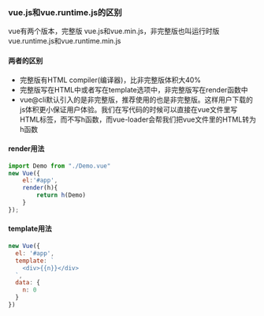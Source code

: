 ### vue.js和vue.runtime.js的区别
vue有两个版本，完整版 vue.js和vue.min.js，非完整版也叫运行时版 vue.runtime.js和vue.runtime.min.js

#### 两者的区别

- 完整版有HTML compiler(编译器)，比非完整版体积大40%
- 完整版写在HTML中或者写在template选项中，非完整版写在render函数中
- vue@cli默认引入的是非完整版，推荐使用的也是非完整版。这样用户下载的js体积更小保证用户体验。我们在写代码的时候可以直接在vue文件里写HTML标签，而不写h函数，而vue-loader会帮我们把vue文件里的HTML转为h函数

#### render用法
```javascript
import Demo from "./Demo.vue"
new Vue({
    el:'#app',
    render(h){
        return h(Demo)
    }
});
```
#### template用法
```javascript
new Vue({
  el: '#app',
  template: `
    <div>{{n}}</div>
  `,
  data: {
    n: 0
  }
})
```